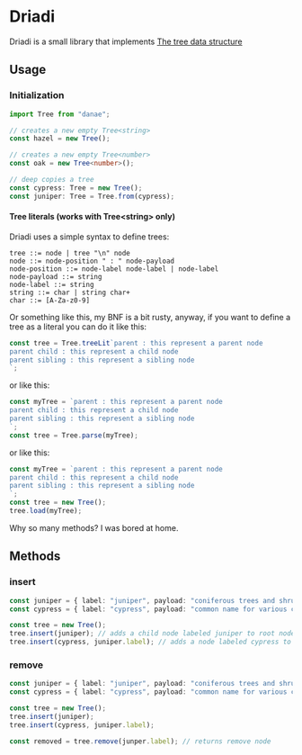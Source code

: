 # Driadi

Driadi is a small library that implements [The tree data structure](https://en.wikipedia.org/wiki/Tree_(data_structure))

## Usage
### Initialization
```ts
import Tree from "danae";

// creates a new empty Tree<string>
const hazel = new Tree();

// creates a new empty Tree<number>
const oak = new Tree<number>();

// deep copies a tree
const cypress: Tree = new Tree();
const juniper: Tree = Tree.from(cypress);
```
#### Tree literals (works with Tree\<string\> only)
Driadi uses a simple syntax to define trees:
```antlr
tree ::= node | tree "\n" node
node ::= node-position " : " node-payload
node-position ::= node-label node-label | node-label
node-payload ::= string
node-label ::= string
string ::= char | string char+
char ::= [A-Za-z0-9]
```
Or something like this, my BNF is a bit rusty, anyway, if you want to define a tree as a literal you can do it like this:
```typescript
const tree = Tree.treeLit`parent : this represent a parent node
parent child : this represent a child node
parent sibling : this represent a sibling node
`;
```
or like this:
```typescript
const myTree = `parent : this represent a parent node
parent child : this represent a child node
parent sibling : this represent a sibling node
`;
const tree = Tree.parse(myTree);
```
or like this:
```typescript
const myTree = `parent : this represent a parent node
parent child : this represent a child node
parent sibling : this represent a sibling node
`;
const tree = new Tree();
tree.load(myTree);
```

Why so many methods? I was bored at home.
## Methods

### insert
```typescript
const juniper = { label: "juniper", payload: "coniferous trees and shrubs in the genus Juniperus" };
const cypress = { label: "cypress", payload: "common name for various coniferous trees or shrubs" };

const tree = new Tree();
tree.insert(juniper); // adds a child node labeled juniper to root node
tree.insert(cypress, juniper.label); // adds a node labeled cypress to juniper node
```

### remove
```typescript
const juniper = { label: "juniper", payload: "coniferous trees and shrubs in the genus Juniperus" };
const cypress = { label: "cypress", payload: "common name for various coniferous trees or shrubs" };

const tree = new Tree();
tree.insert(juniper);
tree.insert(cypress, juniper.label);

const removed = tree.remove(junper.label); // returns remove node
```
